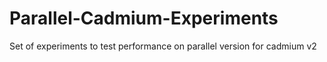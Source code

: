 # Parallel-Cadmium-Experiments
Set of experiments to test performance on parallel version for cadmium v2
